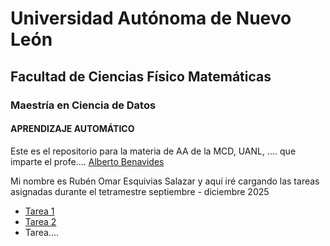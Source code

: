 # Universidad Autónoma de Nuevo León
## Facultad de Ciencias Físico Matemáticas
### Maestría en Ciencia de Datos

#### APRENDIZAJE AUTOMÁTICO
Este es el repositorio para la materia de AA de la MCD, UANL, .... que imparte el profe.... [Alberto Benavides](https://github.com/albertobenavides)

Mi nombre es Rubén Omar Esquivias Salazar y aquí iré cargando las tareas asignadas durante el tetramestre septiembre - diciembre 2025

- [Tarea 1](/tarea1)
- [Tarea 2](/tarea2)
- Tarea....